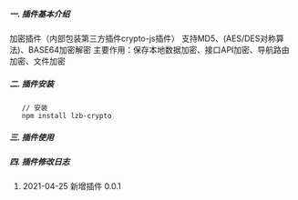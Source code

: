 ##### 一. 插件基本介绍
 加密插件（内部包装第三方插件crypto-js插件）
 支持MD5、(AES/DES对称算法)、BASE64加密解密
 主要作用：保存本地数据加密、接口API加密、导航路由加密、文件加密
 
##### 二. 插件安装
```
   // 安装
   npm install lzb-crypto
```


##### 三. 插件使用



##### 四. 插件修改日志
1. 2021-04-25 新增插件 0.0.1


